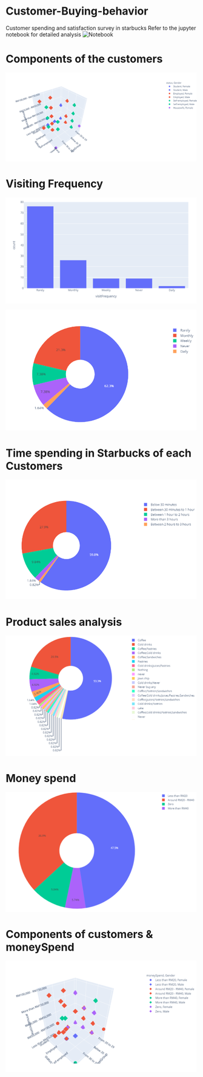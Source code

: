 # Customer-Buying-behavior

Customer spending and satisfaction survey in starbucks
Refer to the jupyter notebook for detailed analysis
![Notebook](customer-behavior.ipynb)

<a id="aaa"></a>
# Components of the customers
![images/1.png](images/1.png)

<a id="bbb"></a>
# Visiting Frequency
![images/1.png](images/2.png)


![images/1.png](images/3.png)


<a id="ddd"></a>
# Time spending in Starbucks of each Customers

![images/1.png](images/3.9.png)


<a id="ggg"></a>
# Product sales analysis

![images/1.png](images/4.png)




# Money spend

![images/1.png](images/5.png)


<a id="iii"></a>
# Components of customers & moneySpend

![images/1.png](images/6.png)
